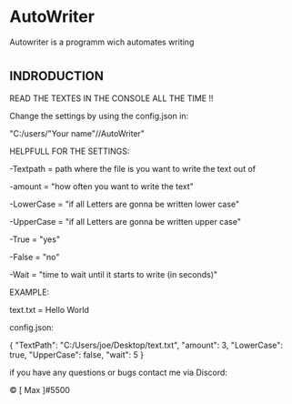 # AutoWriter
Autowriter is a programm wich automates writing

#
#
## INDRODUCTION

READ THE TEXTES IN THE CONSOLE ALL THE TIME !!

Change the settings by using the config.json in: 

"C:/users/"Your name"//AutoWriter"

HELPFULL FOR THE SETTINGS:

-Textpath = path where the file is you want to write the text out of

-amount = "how often you want to write the text"

-LowerCase = "if all Letters are gonna be written lower case"

-UpperCase = "if all Letters are gonna be written upper case"

-True = "yes"

-False = "no"

-Wait = "time to wait until it starts to write (in seconds)"

EXAMPLE:

text.txt = Hello World

config.json:

{
  "TextPath": "C:/Users/joe/Desktop/text.txt",
  "amount": 3,
  "LowerCase": true,
  "UpperCase": false,
  "wait": 5
}

if you have any questions or bugs contact me via Discord:

© [ Max ]#5500
